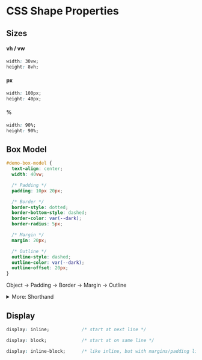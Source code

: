 # CSS Shape Properties

## Sizes
#### vh / vw
```css
width: 30vw;
height: 8vh;
```
#### px
```css
width: 100px;
height: 40px;
```
#### %
```css
width: 90%;
height: 90%;
```

## Box Model

```css
#demo-box-model {
  text-align: center;
  width: 40vw;

  /* Padding */
  padding: 10px 20px;

  /* Border */
  border-style: dotted;
  border-bottom-style: dashed;
  border-color: var(--dark);
  border-radius: 5px;

  /* Margin */
  margin: 20px;

  /* Outline */
  outline-style: dashed;
  outline-color: var(--dark);
  outline-offset: 20px;
}
```
Object -> Padding -> Border -> Margin -> Outline

<details>
    <summary>More: Shorthand</summary>

```css
margin: <margin-top> || <margin-right> || <margin-bottom> || <margin-left>
```

```css
outline: 2px dotted var(--dark-blue);
```
</details>

## Display

```css
display: inline;            /* start at next line */
```
```css
display: block;             /* start at on same line */
```
```css
display: inline-block;      /* like inline, but with margins/padding like block */
```

